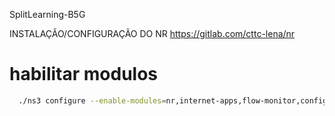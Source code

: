 SplitLearning-B5G

INSTALAÇÃO/CONFIGURAÇÃO DO NR
https://gitlab.com/cttc-lena/nr

# habilitar modulos

  ```bash
	./ns3 configure --enable-modules=nr,internet-apps,flow-monitor,config-store,buildings,applications,network,core,wifi,energy,spectrum,propagation,mobility,antenna
  ```
  